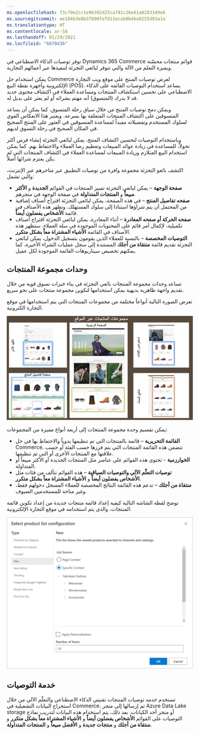 ```yaml
---
ms.openlocfilehash: f3c70e2cc1e96392d25ca781c26e61a0283349e6
ms.sourcegitcommit: ee184b3e8b3f890fefd11ecab8b4ba8255d83a1a
ms.translationtype: HT
ms.contentlocale: ar-SA
ms.lasthandoff: 01/29/2021
ms.locfileid: "6070436"
---
```

توفر توصيات الذكاء الاصطناعي في Dynamics 365 Commerce قوائم منتجات محسّنة وبميزة التعلم من الآلة والتي تتوفر لبائعي التجزئة لتنفيذها عبر أعمالهم التجارية. 

يمكن استخدام حل Commerce لعرض توصيات المنتج على موقع ويب التجارة الإلكترونية وأجهزة نقطة البيع (POS). يساعد استخدام التوصيات القائمة على الذكاء الاصطناعي على تحسين استكشاف المنتجات ومساعدة العملاء في اكتشاف محتوى جديد قد لا يدرك (المتسوق) أنه مهتم بشرائه أو لم يعثر على بديل له.

ويمكن دمج توصيات المنتج من خلال سياق رحلة المتسوق، كما يمكن أن يساعد المتسوقين على اكتشاف المنتجات المتعلقة بها بسرعة. ويعتبر هذا الانعكاس القوي لسلوك المستخدم وتفضيلاته مفيداً لمساعدة المتسوقين في العثور على المنتج الصحيح في المكان الصحيح في رحلة التسوق لديهم. 

وباستخدام التوصيات لتحسين اكتشاف المنتج، يمكن لبائعي التجزئة إنشاء فرص أكثر تحولاً، للمساعدة في زيادة عوائد المبيعات وتعظيم رضا العملاء والاحتفاظ بهم. كما يمكن استخدام البيع المتلازم وزيادة المبيعات لمساعدة العملاء في اكتشاف المنتجات التي لم يكن يعتزم شرائها أصلاً.

اكتشف بائعو التجزئة مجموعة وافرة من توصيات التطبيق عبر متاجرهم عبر الإنترنت، والتي تشمل: 

- **صفحة الوجهة** – يمكن لبائعي التجزئة تمييز المنتجات في القوائم **الجديدة** و **الأكثر مبيعاً** و **المنتجات المتداولة** في صفحة الوجهة في متجرهم.
- **صفحه تفاصيل المنتج** – في هذه الصفحة، يمكن لبائعي التجزئة اقتراح أصناف إضافية من المحتمل أن يتم شراؤها استنادا إلى سلوك المستهلك. وتظهر هذه الأصناف في قائمة **الأشخاص يفضلون أيضاً**.
- **صفحه الحركة أو صفحه المغادرة** – أثناء المغادرة، يمكن لبائعي التجزئة اقتراح أصناف تكميلية، لإكمال أمر قائم على المحتويات الموجودة في سلة العملاء. ستظهر هذه الأصناف في القائمة **الأشياء المشتراة معاً بشكل متكرر**.
- **التوصيات المخصصة** – بالنسبة للعملاء الذين يقومون بتسجيل الدخول، يمكن لبائعي التجزئة تقديم قائمة **منتقاة من أجلك** المستندة إلى سجل عمليات الشراء الأخيرة، كما يمكنهم تخصيص سيناريوهات القائمة الموجودة لكل عميل.

## <a name="product-collection-modules"></a>وحدات مجموعة المنتجات
تساعد وحدات مجموعة المنتجات بائعي التجزئة في بناء خبرات تسوق قوية من خلال تقديم واجهة ظاهرية بديهية يمكن استخدامها لتكوين مجموعة منتجات على نحو سريع. 

تعرض الصورة التالية أنواعاً مختلفة من مجموعات المنتجات التي يتم استخدامها في موقع التجارة الكترونية.

[![لقطات شاشة لمجموعات المنتجات عبر موقع التجارة الإلكترونية.](../media/product-collections.png)](../media/product-collections.png#lightbox)
 
يمكن تقسيم وحدة مجموعة المنتجات إلى أربعة أنواع مميزة من المجموعات:

- **القائمة التحريرية** – قائمة بالمنتجات التي تم تنظيمها يدوياً والاحتفاظ بها في حل Commerce. تتضمن هذه القائمة المنتجات التي يتم فرزها حسب الفئة أو حسب علاقتها مع المنتجات الأخرى أو التي تم تنظيمها.
- **الخوارزمية** - تحتوي هذه القوائم على عناصر مثل المنتجات الجديدة أو الأكثر مبيعاً أو المتداولة.
- **توصيات التعلّم الآلي والتوصيات السياقية** – هذه القوائم تتألف من فئات مثل **الأشخاص يفضلون أيضاً** و **الأشياء المشتراة معاً بشكل متكرر**.
- **منتقاة من أجلك** – تدعم هذه القائمة النتائج المخصصة للعملاء المسجل دخولهم فقط، وغير متاحة للمستخدمين الضيوف.

توضح لقطة الشاشة التالية كيفية إعداد قائمة منتجات جديدة من إعداد تكوين قائمة المنتجات، والذي يتم استخدامه في موقع التجارة الإلكترونية.

![لقطة شاشة لصفحة إعداد تكوين المنتج المحدد في Dynamics 365 Commerce.](../media/product-list-configuration-ss.jpg)

## <a name="recommendation-service"></a>خدمة التوصيات
تستخدم خدمه توصيات المنتجات تقنيتي الذكاء الاصطناعي والتعلّم الآلي من خلال استخراج البيانات التشغيلية في Commerce، ثم إرسالها إلى متجر Azure Data Lake storage أو متجر أحد الكيانات. بعد ذلك، يتم استخدام هذه البيانات لتدريب نماذج التوصيات على القوائم **الأشخاص يفضلون أيضاً** و **الأشياء المشتراة معاً بشكل متكرر** و **منتقاة من أجلك** و **منتجات جديدة** و **الأفضل مبيعاً** و **المنتجات المتداولة**.


